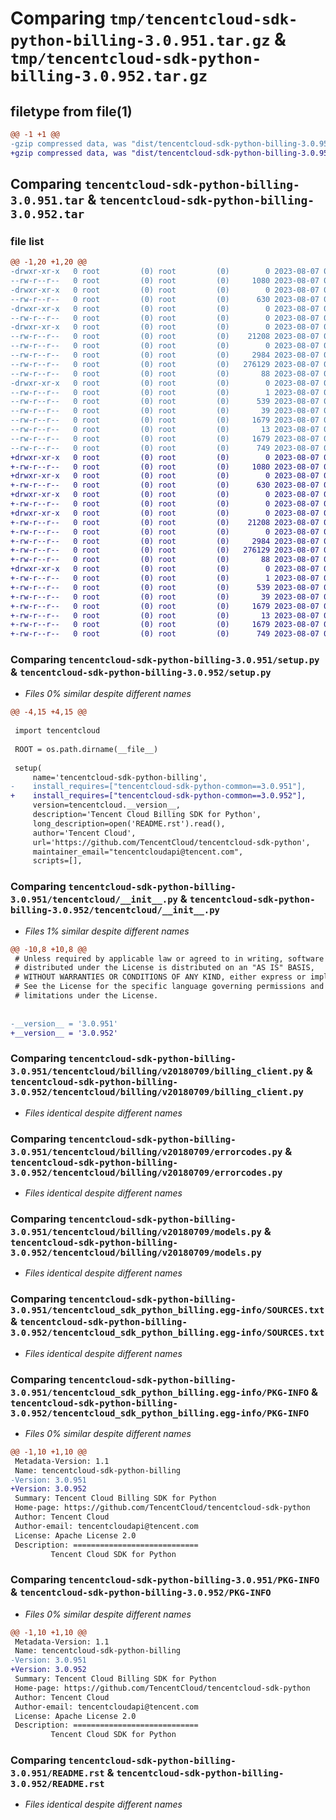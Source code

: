 # Comparing `tmp/tencentcloud-sdk-python-billing-3.0.951.tar.gz` & `tmp/tencentcloud-sdk-python-billing-3.0.952.tar.gz`

## filetype from file(1)

```diff
@@ -1 +1 @@
-gzip compressed data, was "dist/tencentcloud-sdk-python-billing-3.0.951.tar", last modified: Mon Aug  7 00:19:43 2023, max compression
+gzip compressed data, was "dist/tencentcloud-sdk-python-billing-3.0.952.tar", last modified: Mon Aug  7 08:46:43 2023, max compression
```

## Comparing `tencentcloud-sdk-python-billing-3.0.951.tar` & `tencentcloud-sdk-python-billing-3.0.952.tar`

### file list

```diff
@@ -1,20 +1,20 @@
-drwxr-xr-x   0 root         (0) root         (0)        0 2023-08-07 00:19:43.000000 tencentcloud-sdk-python-billing-3.0.951/
--rw-r--r--   0 root         (0) root         (0)     1080 2023-08-07 00:19:43.000000 tencentcloud-sdk-python-billing-3.0.951/setup.py
-drwxr-xr-x   0 root         (0) root         (0)        0 2023-08-07 00:19:43.000000 tencentcloud-sdk-python-billing-3.0.951/tencentcloud/
--rw-r--r--   0 root         (0) root         (0)      630 2023-08-07 00:19:43.000000 tencentcloud-sdk-python-billing-3.0.951/tencentcloud/__init__.py
-drwxr-xr-x   0 root         (0) root         (0)        0 2023-08-07 00:19:43.000000 tencentcloud-sdk-python-billing-3.0.951/tencentcloud/billing/
--rw-r--r--   0 root         (0) root         (0)        0 2023-08-07 00:19:43.000000 tencentcloud-sdk-python-billing-3.0.951/tencentcloud/billing/__init__.py
-drwxr-xr-x   0 root         (0) root         (0)        0 2023-08-07 00:19:43.000000 tencentcloud-sdk-python-billing-3.0.951/tencentcloud/billing/v20180709/
--rw-r--r--   0 root         (0) root         (0)    21208 2023-08-07 00:19:43.000000 tencentcloud-sdk-python-billing-3.0.951/tencentcloud/billing/v20180709/billing_client.py
--rw-r--r--   0 root         (0) root         (0)        0 2023-08-07 00:19:43.000000 tencentcloud-sdk-python-billing-3.0.951/tencentcloud/billing/v20180709/__init__.py
--rw-r--r--   0 root         (0) root         (0)     2984 2023-08-07 00:19:43.000000 tencentcloud-sdk-python-billing-3.0.951/tencentcloud/billing/v20180709/errorcodes.py
--rw-r--r--   0 root         (0) root         (0)   276129 2023-08-07 00:19:43.000000 tencentcloud-sdk-python-billing-3.0.951/tencentcloud/billing/v20180709/models.py
--rw-r--r--   0 root         (0) root         (0)       88 2023-08-07 00:19:43.000000 tencentcloud-sdk-python-billing-3.0.951/setup.cfg
-drwxr-xr-x   0 root         (0) root         (0)        0 2023-08-07 00:19:43.000000 tencentcloud-sdk-python-billing-3.0.951/tencentcloud_sdk_python_billing.egg-info/
--rw-r--r--   0 root         (0) root         (0)        1 2023-08-07 00:19:43.000000 tencentcloud-sdk-python-billing-3.0.951/tencentcloud_sdk_python_billing.egg-info/dependency_links.txt
--rw-r--r--   0 root         (0) root         (0)      539 2023-08-07 00:19:43.000000 tencentcloud-sdk-python-billing-3.0.951/tencentcloud_sdk_python_billing.egg-info/SOURCES.txt
--rw-r--r--   0 root         (0) root         (0)       39 2023-08-07 00:19:43.000000 tencentcloud-sdk-python-billing-3.0.951/tencentcloud_sdk_python_billing.egg-info/requires.txt
--rw-r--r--   0 root         (0) root         (0)     1679 2023-08-07 00:19:43.000000 tencentcloud-sdk-python-billing-3.0.951/tencentcloud_sdk_python_billing.egg-info/PKG-INFO
--rw-r--r--   0 root         (0) root         (0)       13 2023-08-07 00:19:43.000000 tencentcloud-sdk-python-billing-3.0.951/tencentcloud_sdk_python_billing.egg-info/top_level.txt
--rw-r--r--   0 root         (0) root         (0)     1679 2023-08-07 00:19:43.000000 tencentcloud-sdk-python-billing-3.0.951/PKG-INFO
--rw-r--r--   0 root         (0) root         (0)      749 2023-08-07 00:19:43.000000 tencentcloud-sdk-python-billing-3.0.951/README.rst
+drwxr-xr-x   0 root         (0) root         (0)        0 2023-08-07 08:46:43.000000 tencentcloud-sdk-python-billing-3.0.952/
+-rw-r--r--   0 root         (0) root         (0)     1080 2023-08-07 08:46:43.000000 tencentcloud-sdk-python-billing-3.0.952/setup.py
+drwxr-xr-x   0 root         (0) root         (0)        0 2023-08-07 08:46:43.000000 tencentcloud-sdk-python-billing-3.0.952/tencentcloud/
+-rw-r--r--   0 root         (0) root         (0)      630 2023-08-07 08:46:43.000000 tencentcloud-sdk-python-billing-3.0.952/tencentcloud/__init__.py
+drwxr-xr-x   0 root         (0) root         (0)        0 2023-08-07 08:46:43.000000 tencentcloud-sdk-python-billing-3.0.952/tencentcloud/billing/
+-rw-r--r--   0 root         (0) root         (0)        0 2023-08-07 08:46:43.000000 tencentcloud-sdk-python-billing-3.0.952/tencentcloud/billing/__init__.py
+drwxr-xr-x   0 root         (0) root         (0)        0 2023-08-07 08:46:43.000000 tencentcloud-sdk-python-billing-3.0.952/tencentcloud/billing/v20180709/
+-rw-r--r--   0 root         (0) root         (0)    21208 2023-08-07 08:46:43.000000 tencentcloud-sdk-python-billing-3.0.952/tencentcloud/billing/v20180709/billing_client.py
+-rw-r--r--   0 root         (0) root         (0)        0 2023-08-07 08:46:43.000000 tencentcloud-sdk-python-billing-3.0.952/tencentcloud/billing/v20180709/__init__.py
+-rw-r--r--   0 root         (0) root         (0)     2984 2023-08-07 08:46:43.000000 tencentcloud-sdk-python-billing-3.0.952/tencentcloud/billing/v20180709/errorcodes.py
+-rw-r--r--   0 root         (0) root         (0)   276129 2023-08-07 08:46:43.000000 tencentcloud-sdk-python-billing-3.0.952/tencentcloud/billing/v20180709/models.py
+-rw-r--r--   0 root         (0) root         (0)       88 2023-08-07 08:46:43.000000 tencentcloud-sdk-python-billing-3.0.952/setup.cfg
+drwxr-xr-x   0 root         (0) root         (0)        0 2023-08-07 08:46:43.000000 tencentcloud-sdk-python-billing-3.0.952/tencentcloud_sdk_python_billing.egg-info/
+-rw-r--r--   0 root         (0) root         (0)        1 2023-08-07 08:46:43.000000 tencentcloud-sdk-python-billing-3.0.952/tencentcloud_sdk_python_billing.egg-info/dependency_links.txt
+-rw-r--r--   0 root         (0) root         (0)      539 2023-08-07 08:46:43.000000 tencentcloud-sdk-python-billing-3.0.952/tencentcloud_sdk_python_billing.egg-info/SOURCES.txt
+-rw-r--r--   0 root         (0) root         (0)       39 2023-08-07 08:46:43.000000 tencentcloud-sdk-python-billing-3.0.952/tencentcloud_sdk_python_billing.egg-info/requires.txt
+-rw-r--r--   0 root         (0) root         (0)     1679 2023-08-07 08:46:43.000000 tencentcloud-sdk-python-billing-3.0.952/tencentcloud_sdk_python_billing.egg-info/PKG-INFO
+-rw-r--r--   0 root         (0) root         (0)       13 2023-08-07 08:46:43.000000 tencentcloud-sdk-python-billing-3.0.952/tencentcloud_sdk_python_billing.egg-info/top_level.txt
+-rw-r--r--   0 root         (0) root         (0)     1679 2023-08-07 08:46:43.000000 tencentcloud-sdk-python-billing-3.0.952/PKG-INFO
+-rw-r--r--   0 root         (0) root         (0)      749 2023-08-07 08:46:43.000000 tencentcloud-sdk-python-billing-3.0.952/README.rst
```

### Comparing `tencentcloud-sdk-python-billing-3.0.951/setup.py` & `tencentcloud-sdk-python-billing-3.0.952/setup.py`

 * *Files 0% similar despite different names*

```diff
@@ -4,15 +4,15 @@
 
 import tencentcloud
 
 ROOT = os.path.dirname(__file__)
 
 setup(
     name='tencentcloud-sdk-python-billing',
-    install_requires=["tencentcloud-sdk-python-common==3.0.951"],
+    install_requires=["tencentcloud-sdk-python-common==3.0.952"],
     version=tencentcloud.__version__,
     description='Tencent Cloud Billing SDK for Python',
     long_description=open('README.rst').read(),
     author='Tencent Cloud',
     url='https://github.com/TencentCloud/tencentcloud-sdk-python',
     maintainer_email="tencentcloudapi@tencent.com",
     scripts=[],
```

### Comparing `tencentcloud-sdk-python-billing-3.0.951/tencentcloud/__init__.py` & `tencentcloud-sdk-python-billing-3.0.952/tencentcloud/__init__.py`

 * *Files 1% similar despite different names*

```diff
@@ -10,8 +10,8 @@
 # Unless required by applicable law or agreed to in writing, software
 # distributed under the License is distributed on an "AS IS" BASIS,
 # WITHOUT WARRANTIES OR CONDITIONS OF ANY KIND, either express or implied.
 # See the License for the specific language governing permissions and
 # limitations under the License.
 
 
-__version__ = '3.0.951'
+__version__ = '3.0.952'
```

### Comparing `tencentcloud-sdk-python-billing-3.0.951/tencentcloud/billing/v20180709/billing_client.py` & `tencentcloud-sdk-python-billing-3.0.952/tencentcloud/billing/v20180709/billing_client.py`

 * *Files identical despite different names*

### Comparing `tencentcloud-sdk-python-billing-3.0.951/tencentcloud/billing/v20180709/errorcodes.py` & `tencentcloud-sdk-python-billing-3.0.952/tencentcloud/billing/v20180709/errorcodes.py`

 * *Files identical despite different names*

### Comparing `tencentcloud-sdk-python-billing-3.0.951/tencentcloud/billing/v20180709/models.py` & `tencentcloud-sdk-python-billing-3.0.952/tencentcloud/billing/v20180709/models.py`

 * *Files identical despite different names*

### Comparing `tencentcloud-sdk-python-billing-3.0.951/tencentcloud_sdk_python_billing.egg-info/SOURCES.txt` & `tencentcloud-sdk-python-billing-3.0.952/tencentcloud_sdk_python_billing.egg-info/SOURCES.txt`

 * *Files identical despite different names*

### Comparing `tencentcloud-sdk-python-billing-3.0.951/tencentcloud_sdk_python_billing.egg-info/PKG-INFO` & `tencentcloud-sdk-python-billing-3.0.952/tencentcloud_sdk_python_billing.egg-info/PKG-INFO`

 * *Files 0% similar despite different names*

```diff
@@ -1,10 +1,10 @@
 Metadata-Version: 1.1
 Name: tencentcloud-sdk-python-billing
-Version: 3.0.951
+Version: 3.0.952
 Summary: Tencent Cloud Billing SDK for Python
 Home-page: https://github.com/TencentCloud/tencentcloud-sdk-python
 Author: Tencent Cloud
 Author-email: tencentcloudapi@tencent.com
 License: Apache License 2.0
 Description: ============================
         Tencent Cloud SDK for Python
```

### Comparing `tencentcloud-sdk-python-billing-3.0.951/PKG-INFO` & `tencentcloud-sdk-python-billing-3.0.952/PKG-INFO`

 * *Files 0% similar despite different names*

```diff
@@ -1,10 +1,10 @@
 Metadata-Version: 1.1
 Name: tencentcloud-sdk-python-billing
-Version: 3.0.951
+Version: 3.0.952
 Summary: Tencent Cloud Billing SDK for Python
 Home-page: https://github.com/TencentCloud/tencentcloud-sdk-python
 Author: Tencent Cloud
 Author-email: tencentcloudapi@tencent.com
 License: Apache License 2.0
 Description: ============================
         Tencent Cloud SDK for Python
```

### Comparing `tencentcloud-sdk-python-billing-3.0.951/README.rst` & `tencentcloud-sdk-python-billing-3.0.952/README.rst`

 * *Files identical despite different names*

